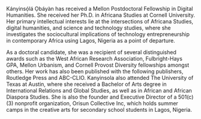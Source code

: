 Kányinsọ́lá Ọbáyàn has received a Mellon Postdoctoral Fellowship in Digital Humanities. She received her Ph.D. in Africana Studies at Cornell University. Her primary intellectual interests lie at the intersections of Africana Studies, digital humanities, and science and technology studies, where she investigates the sociocultural implications of technology entrepreneurship in contemporary Africa using Lagos, Nigeria as a point of departure. 

As a doctoral candidate, she was a recipient of several distinguished awards such as the West African Research Association, Fulbright-Hays GPA, Mellon Urbanism, and Cornell Provost Diversity fellowships amongst others. Her work has also been published with the following publishers, Routledge Press and ABC-CLIO. Kanyinsola also attended The University of Texas at Austin, where she received a Bachelor of Arts degree in International Relations and Global Studies, as well as in African and African Diaspora Studies. She is also the founder and Executive Director of a 501(c)(3) nonprofit organization, Orisun Collective Inc, which holds summer camps in the creative arts for secondary school students in Lagos, Nigeria. 
